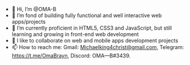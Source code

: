 - 👋 Hi, I’m @OMA-B
- 👀 I’m fond of building fully functional and well interactive web apps/projects
- 🌱 I’m currently proficient in HTML5, CSS3 and JavaScript, but still learning and growing in front-end web development
- 💞️ I like to collaborate on web and mobile apps development projects
- 📫 How to reach me: Gmail: Michaelking4christ@gmail.com, Telegram: https://t.me/OmaBrayn, Discord: OMA—B#3439.

<!---
OMA-B/OMA-B is a ✨ special ✨ repository because its `README.md` (this file) appears on your GitHub profile.
You can click the Preview link to take a look at your changes.
--->
